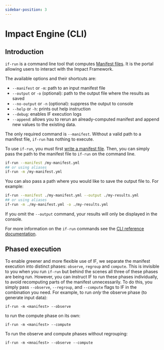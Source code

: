```yaml
---
sidebar-position: 3
---
```


# Impact Engine (CLI)

## Introduction

`if-run` is a command line tool that computes [Manifest files](manifest-file.md).
It is the portal allowing users to interact with the Impact Framework.

The available options and their shortcuts are:

- `--manifest` or `-m`: path to an input manifest file
- `--output` or `-o` (optional): path to the output file where the results as saved
- `--no-output` or `-n` (optional): suppress the output to console
- `--help` or `-h`: prints out help instruction
- `--debug`: enables IF execution logs
- `--append`: allows you to rerun an already-computed manifest and append new values to the existing data.

The only required command is `--manifest`. Without a valid path to a manifest file, `if-run` has nothing to execute.

To use `if-run`, you must first [write a manifest file](../users/how-to-write-manifests.md). Then, you can simply pass the path to the manifest file to `if-run` on the command line.

```sh
if-run --manifest /my-manifest.yml
## or using aliases
if-run -m /my-manifest.yml
```

You can also pass a path where you would like to save the output file to. For example:

```sh
if-run --manifest ./my-manifest.yml --output ./my-results.yml
## or using aliases
if-run -m ./my-manifest.yml -o ./my-results.yml
```

If you omit the `--output` command, your results will only be displayed in the console.

For more information on the `if-run` commands see the [CLI reference documentation](../reference/cli.md).

## Phased execution

To enable greener and more flexible use of IF, we separate the manifest execution into distinct phases: `observe`, `regroup` and `compute`. This is invisible to you when you run `if-run` but behind the scenes all three of these phases are being run. However, you can instruct IF to run these phases individually, to avoid recomputing parts of the manifest unnecessarily. To do this, you simply pass `--observe`, `--regroup`, and `--compute` flags to IF in the combination you need. For example, to run *only* the observe phase (to generate input data):

```
if-run -m <manifest> --observe
```

to run the compute phase on its own:

```
if-run -m <manifest> --compute
```

To run the observe and compute phases without regrouping:

```
if-run -m <mnaifest> --observe --compute
```
